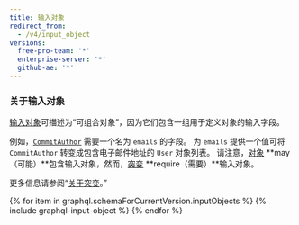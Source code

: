 ```yaml
---
title: 输入对象
redirect_from:
  - /v4/input_object
versions:
  free-pro-team: '*'
  enterprise-server: '*'
  github-ae: '*'
---
```


### 关于输入对象

[输入对象](https://graphql.github.io/graphql-spec/June2018/#sec-Input-Objects)可描述为“可组合对象”，因为它们包含一组用于定义对象的输入字段。

例如，[`CommitAuthor`](/graphql/reference/input-objects#commitauthor) 需要一个名为 `emails` 的字段。 为 `emails` 提供一个值可将 `CommitAuthor` 转变成包含电子邮件地址的 `User` 对象列表。 请注意，[对象](/graphql/reference/objects) **may（可能）**包含输入对象，然而，[突变](/graphql/reference/mutations) **require（需要）**输入对象。

更多信息请参阅“[关于突变](/graphql/guides/forming-calls-with-graphql#about-mutations)。”

{% for item in graphql.schemaForCurrentVersion.inputObjects %}
  {% include graphql-input-object %}
{% endfor %}
